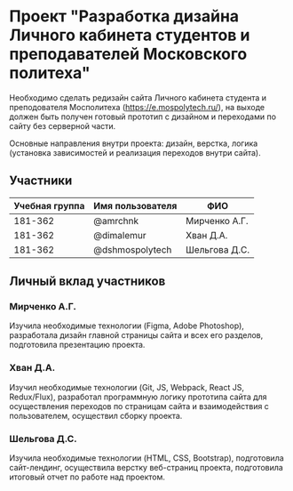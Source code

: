 # Проект "Разработка дизайна Личного кабинета студентов и преподавателей Московского политеха"
Необходимо сделать редизайн сайта Личного кабинета студента и преподователя Мосполитеха (https://e.mospolytech.ru/), на выходе должен быть получен готовый прототип с дизайном и переходами по сайту без серверной части.

Основные направления внутри проекта: дизайн, верстка, логика (установка зависимостей и реализация переходов внутри сайта).

## Участники

| Учебная группа | Имя пользователя | ФИО                      |
|----------------|------------------|--------------------------|
| 181-362        | @amrchnk         | Мирченко А.Г.            |
| 181-362        | @dimalemur       | Хван Д.А.                |
| 181-362        | @dshmospolytech  | Шельгова Д.С.            |

## Личный вклад участников

### Мирченко А.Г.

Изучила необходимые технологии (Figma, Adobe Photoshop), разработала дизайн главной страницы сайта и всех его разделов, подготовила презентацию проекта.

### Хван Д.А.

Изучил необходимые технологии (Git, JS, Webpack, React JS, Redux/Flux), разработал программную логику прототипа сайта для осуществления переходов по страницам сайта и взаимодействия с пользователем, осуществил сборку проекта.

### Шельгова Д.С.

Изучила необходимые технологии (HTML, CSS, Bootstrap), подготовила сайт-лендинг, осуществила верстку веб-страниц проекта, подготовила итоговый отчет по работе над проектом.
